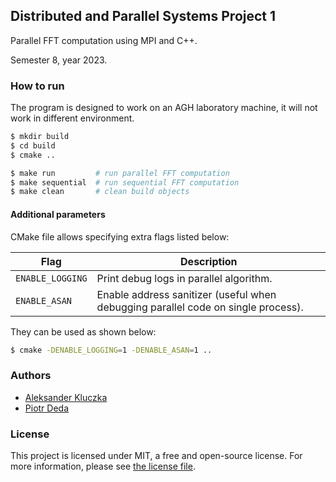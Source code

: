## Distributed and Parallel Systems Project 1

Parallel FFT computation using MPI and C++.

Semester 8, year 2023.

### How to run

The program is designed to work on an AGH laboratory machine, it will not work in different
environment.

```bash
$ mkdir build
$ cd build
$ cmake ..

$ make run         # run parallel FFT computation
$ make sequential  # run sequential FFT computation
$ make clean       # clean build objects
```

#### Additional parameters

CMake file allows specifying extra flags listed below:

| Flag             | Description                                                                       |
| ---------------- | --------------------------------------------------------------------------------- |
| `ENABLE_LOGGING` | Print debug logs in parallel algorithm.                                           |
| `ENABLE_ASAN`    | Enable address sanitizer (useful when debugging parallel code on single process). |

They can be used as shown below:

```bash
$ cmake -DENABLE_LOGGING=1 -DENABLE_ASAN=1 ..
```

### Authors

- [Aleksander Kluczka](https://github.com/vis4rd)
- [Piotr Deda](https://github.com/PiotrDeda)

### License

This project is licensed under MIT, a free and open-source license. For more information, please see [the license file](LICENSE.md).
